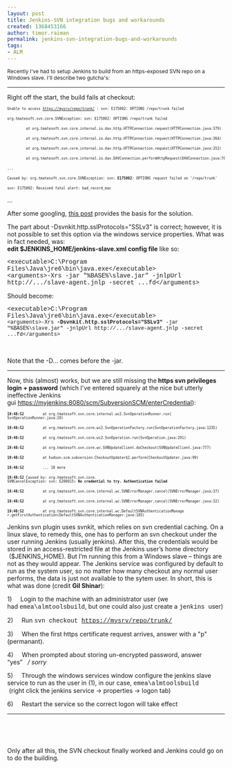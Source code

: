 ```yaml
---
layout: post
title: Jenkins-SVN integration bugs and workarounds
created: 1368453166
author: timor.raiman
permalink: jenkins-svn-integration-bugs-and-workarounds
tags:
- ALM
---
```

<p><span style="font-size: 12px;">Recently I&#39;ve had to setup Jenkins to build from an https-exposed SVN repo on a Windows slave. I&#39;ll describe two gutcha&#39;s:</span></p>
<div>
	<div align="center">
		<hr align="center" noshade="noshade" size="2" width="100%" />
	</div>
	<p>Right off the start, the build fails at checkout:</p>
	<pre>
<span style="font-size: 8px;">Unable to access&nbsp;<a href="https://mydtisvn0001.isr.hp.com/rg0202/tsg-bto-apps-qtp/trunk/" target="_blank">https://mysrv/repo/trunk/</a>&nbsp;: svn: E175002: OPTIONS /repo/trunk failed&nbsp;</span></pre>
	<pre>
<span style="font-size: 8px;">org.tmatesoft.svn.core.SVNException: svn: E175002: OPTIONS /repo/trunk failed</span></pre>
	<pre>
<span style="font-size: 8px;">&nbsp;&nbsp;&nbsp;&nbsp;&nbsp;&nbsp;&nbsp;&nbsp; at org.tmatesoft.svn.core.internal.io.dav.http.HTTPConnection.request(HTTPConnection.java:379)</span></pre>
	<pre>
<span style="font-size: 8px;">&nbsp;&nbsp;&nbsp;&nbsp;&nbsp;&nbsp;&nbsp;&nbsp; at org.tmatesoft.svn.core.internal.io.dav.http.HTTPConnection.request(HTTPConnection.java:364)</span></pre>
	<pre>
<span style="font-size: 8px;">&nbsp;&nbsp;&nbsp;&nbsp;&nbsp;&nbsp;&nbsp;&nbsp; at org.tmatesoft.svn.core.internal.io.dav.http.HTTPConnection.request(HTTPConnection.java:352)</span></pre>
	<pre>
<span style="font-size: 8px;">&nbsp;&nbsp;&nbsp;&nbsp;&nbsp;&nbsp;&nbsp;&nbsp; at org.tmatesoft.svn.core.internal.io.dav.DAVConnection.performHttpRequest(DAVConnection.java:708)</span></pre>
	<pre>
<span style="font-size: 8px;">...</span></pre>
	<pre>
<span style="font-size: 8px;">Caused by: org.tmatesoft.svn.core.SVNException: svn: <strong>E175002</strong>: OPTIONS request failed on &#39;/repo/trunk&#39;</span></pre>
	<pre>
<span style="font-size: 8px;">svn: E175002: Received fatal alert: bad_record_mac</span></pre>
	<p>...</p>
	<p>After some googling,&nbsp;<a href="http://stackoverflow.com/questions/12625614/jenkins-not-able-to-use-svn-credentials-or-download-new-plugins-new-versions">this post</a>&nbsp;provides the basis for the solution.</p>
	<p>The part about&nbsp;-Dsvnkit.http.sslProtocols=&quot;SSLv3&quot;&nbsp;is correct; however, it is not possible to set this option via the windows service properties. What was in fact needed, was:<br />
		<strong>edit</strong><strong>&nbsp;$JENKINS_HOME/jenkins-slave.xml</strong><strong>&nbsp;config file</strong>&nbsp;like so:</p>
	<p><span style="font-family: 'courier new', courier, monospace;">&lt;executable&gt;C:\Program Files\Java\jre6\bin\java.exe&lt;/executable&gt;<br />
		&lt;arguments&gt;-Xrs -jar &quot;%BASE%\slave.jar&quot; -jnlpUrl http://.../slave-agent.jnlp -secret ...fd&lt;/arguments&gt;</span></p>
	<p>Should become:</p>
	<p><span style="font-family: 'courier new', courier, monospace;">&lt;executable&gt;C:\Program Files\Java\jre6\bin\java.exe&lt;/executable&gt;<br />
		<span style="font-size: 12px;">&lt;arguments&gt;-Xrs&nbsp;</span><strong style="font-size: 12px;">-Dsvnkit.http.sslProtocols=&quot;SSLv3&quot;&nbsp;</strong><span style="font-size: 12px;">-jar &quot;%BASE%\slave.jar&quot; -jnlpUrl http://.../slave-agent.jnlp -secret ...fd&lt;/arguments&gt;</span></span></p>
	<p>&nbsp;</p>
	<p>Note that the&nbsp;-D...&nbsp;comes before the&nbsp;-jar.</p>
	<div align="center">
		<hr align="center" noshade="noshade" size="2" width="100%" />
	</div>
	<p>Now, this (almost) works, but we are still missing the<strong>&nbsp;https svn privileges login + password</strong>&nbsp;(which I&#39;ve entered squarely at the nice but utterly ineffective Jenkins gui&nbsp;<a href="https://myjenkins:8080/scm/SubversionSCM/enterCredential">https://myjenkins:8080/scm/SubversionSCM/enterCredential</a>):</p>
	<pre>
<span style="font-size: 8px;"><strong>19:48:52</strong> &nbsp;&nbsp;&nbsp;&nbsp;&nbsp;&nbsp;&nbsp; at org.tmatesoft.svn.core.<wbr />internal.wc2.<wbr />SvnOperationRunner.run(<wbr />SvnOperationRunner.java:20)</span></pre>
	<pre>
<span style="font-size: 8px;"><strong>19:48:52</strong> &nbsp;&nbsp;&nbsp;&nbsp;&nbsp;&nbsp;&nbsp; at org.tmatesoft.svn.core.wc2.<wbr />SvnOperationFactory.run(<wbr />SvnOperationFactory.java:1235)</span></pre>
	<pre>
<span style="font-size: 8px;"><strong>19:48:52</strong> &nbsp;&nbsp;&nbsp;&nbsp;&nbsp;&nbsp;&nbsp; at org.tmatesoft.svn.core.wc2.<wbr />SvnOperation.run(SvnOperation.<wbr />java:291)</span></pre>
	<pre>
<span style="font-size: 8px;"><strong>19:48:52</strong> &nbsp;&nbsp;&nbsp;&nbsp;&nbsp;&nbsp;&nbsp; at org.tmatesoft.svn.core.wc.<wbr />SVNUpdateClient.doCheckout(<wbr />SVNUpdateClient.java:777)</span></pre>
	<pre>
<span style="font-size: 8px;"><strong>19:48:52</strong> &nbsp;&nbsp;&nbsp;&nbsp;&nbsp;&nbsp;&nbsp; at hudson.scm.subversion.<wbr />CheckoutUpdater$1.perform(<wbr />CheckoutUpdater.java:99)</span></pre>
	<pre>
<span style="font-size: 8px;"><strong>19:48:52</strong> &nbsp;&nbsp;&nbsp;&nbsp;&nbsp;&nbsp;&nbsp; ... 18 more</span></pre>
	<pre>
<span style="font-size: 8px;"><strong>19:48:52</strong> Caused by: org.tmatesoft.svn.core.<wbr />SVNCancelException: svn: E200015<strong>: No credential to try. Authentication failed</strong></span></pre>
	<pre>
<span style="font-size: 8px;"><strong>19:48:52</strong> &nbsp;&nbsp;&nbsp;&nbsp;&nbsp;&nbsp;&nbsp; at org.tmatesoft.svn.core.<wbr />internal.wc.SVNErrorManager.<wbr />cancel(SVNErrorManager.java:<wbr />37)</span></pre>
	<pre>
<span style="font-size: 8px;"><strong>19:48:52</strong> &nbsp;&nbsp;&nbsp;&nbsp;&nbsp;&nbsp;&nbsp; at org.tmatesoft.svn.core.<wbr />internal.wc.SVNErrorManager.<wbr />cancel(SVNErrorManager.java:<wbr />32)</span></pre>
	<pre>
<span style="font-size: 8px;"><strong>19:48:52</strong> &nbsp;&nbsp;&nbsp;&nbsp;&nbsp;&nbsp;&nbsp; at org.tmatesoft.svn.core.<wbr />internal.wc.<wbr />DefaultSVNAuthenticationManage<wbr />r.getFirstAuthentication(<wbr />DefaultSVNAuthenticationManage<wbr />r.java:185)</span></pre>
	<p>Jenkins svn plugin uses svnkit, which relies on svn credential caching. On a linux slave, to remedy this, one has to perform an svn checkout under the user running Jenkins (usually jenkins). After this, the credentials would be stored in an access-restricted file at the Jenkins user&rsquo;s home directory &nbsp;($JENKINS_HOME). But I&rsquo;m running this from a Windows slave &ndash; things are not as they would appear. The Jenkins service was configured by default to run as the system user, so no matter how many checkout any normal user performs, the data is just not available to the sytem user. In short, this is what was done (credit&nbsp;<strong>Gil Shinar</strong>):</p>
	<p>1)&nbsp;&nbsp;&nbsp;&nbsp; Login to the machine with an administrator user (we had&nbsp;<span style="font-family: 'courier new', courier, monospace;">emea\almtoolsbuild</span>, but one could also just create a&nbsp;<span style="font-family: 'courier new', courier, monospace;">jenkins&nbsp;</span>user)</p>
	<p>2)&nbsp;&nbsp;&nbsp;&nbsp; Run&nbsp;<span style="font-family: 'courier new', courier, monospace;">svn checkout&nbsp;<a href="https://mydtisvn0001.isr.hp.com/rg0202/tsg-bto-apps-qtp/trunk/" target="_blank">https://mysrv/repo/trunk/</a></span></p>
	<p>3)&nbsp;&nbsp;&nbsp;&nbsp; When the first https certificate request arrives, answer with a &quot;p&quot; (permanant).</p>
	<p>4)&nbsp;&nbsp;&nbsp;&nbsp; When prompted about storing un-encrypted password, answer &ldquo;yes&rdquo;&nbsp;&nbsp;&nbsp;<em>/ sorry</em></p>
	<p>5)&nbsp;&nbsp;&nbsp;&nbsp; Through the windows services window configure the jenkins slave service to run as the user in (1), in our case,&nbsp;<span style="font-family: 'courier new', courier, monospace;">emea\almtoolsbuild</span><br />
		&nbsp;(right click the jenkins service -&gt; properties -&gt; logon tab)</p>
	<p>6)&nbsp;&nbsp;&nbsp;&nbsp; Restart the service so the correct logon will take effect</p>
	<hr />
	<p>&nbsp;</p>
	<p>&nbsp;</p>
	<p>Only after all this, the SVN checkout finally worked and Jenkins could go on to do the building.&nbsp;</p>
	<p>&nbsp;</p>
</div>
<p>&nbsp;</p>
